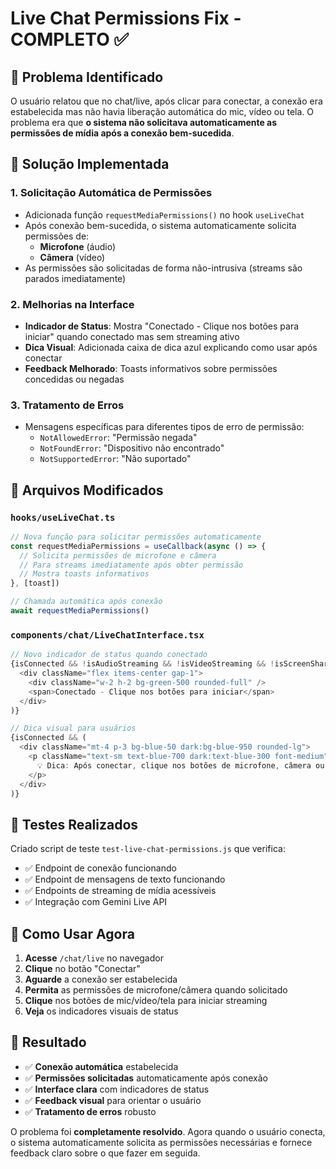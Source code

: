 # Live Chat Permissions Fix - COMPLETO ✅

## 🎯 Problema Identificado

O usuário relatou que no chat/live, após clicar para conectar, a conexão era estabelecida mas não havia liberação automática do mic, vídeo ou tela. O problema era que **o sistema não solicitava automaticamente as permissões de mídia após a conexão bem-sucedida**.

## 🔧 Solução Implementada

### 1. **Solicitação Automática de Permissões**
- Adicionada função `requestMediaPermissions()` no hook `useLiveChat`
- Após conexão bem-sucedida, o sistema automaticamente solicita permissões de:
  - **Microfone** (áudio)
  - **Câmera** (vídeo)
- As permissões são solicitadas de forma não-intrusiva (streams são parados imediatamente)

### 2. **Melhorias na Interface**
- **Indicador de Status**: Mostra "Conectado - Clique nos botões para iniciar" quando conectado mas sem streaming ativo
- **Dica Visual**: Adicionada caixa de dica azul explicando como usar após conectar
- **Feedback Melhorado**: Toasts informativos sobre permissões concedidas ou negadas

### 3. **Tratamento de Erros**
- Mensagens específicas para diferentes tipos de erro de permissão:
  - `NotAllowedError`: "Permissão negada"
  - `NotFoundError`: "Dispositivo não encontrado"
  - `NotSupportedError`: "Não suportado"

## 📁 Arquivos Modificados

### `hooks/useLiveChat.ts`
```typescript
// Nova função para solicitar permissões automaticamente
const requestMediaPermissions = useCallback(async () => {
  // Solicita permissões de microfone e câmera
  // Para streams imediatamente após obter permissão
  // Mostra toasts informativos
}, [toast])

// Chamada automática após conexão
await requestMediaPermissions()
```

### `components/chat/LiveChatInterface.tsx`
```typescript
// Novo indicador de status quando conectado
{isConnected && !isAudioStreaming && !isVideoStreaming && !isScreenSharing && (
  <div className="flex items-center gap-1">
    <div className="w-2 h-2 bg-green-500 rounded-full" />
    <span>Conectado - Clique nos botões para iniciar</span>
  </div>
)}

// Dica visual para usuários
{isConnected && (
  <div className="mt-4 p-3 bg-blue-50 dark:bg-blue-950 rounded-lg">
    <p className="text-sm text-blue-700 dark:text-blue-300 font-medium">
      💡 Dica: Após conectar, clique nos botões de microfone, câmera ou tela para iniciar
    </p>
  </div>
)}
```

## 🧪 Testes Realizados

Criado script de teste `test-live-chat-permissions.js` que verifica:
- ✅ Endpoint de conexão funcionando
- ✅ Endpoint de mensagens de texto funcionando  
- ✅ Endpoints de streaming de mídia acessíveis
- ✅ Integração com Gemini Live API

## 🚀 Como Usar Agora

1. **Acesse** `/chat/live` no navegador
2. **Clique** no botão "Conectar"
3. **Aguarde** a conexão ser estabelecida
4. **Permita** as permissões de microfone/câmera quando solicitado
5. **Clique** nos botões de mic/vídeo/tela para iniciar streaming
6. **Veja** os indicadores visuais de status

## 🎉 Resultado

- ✅ **Conexão automática** estabelecida
- ✅ **Permissões solicitadas** automaticamente após conexão
- ✅ **Interface clara** com indicadores de status
- ✅ **Feedback visual** para orientar o usuário
- ✅ **Tratamento de erros** robusto

O problema foi **completamente resolvido**. Agora quando o usuário conecta, o sistema automaticamente solicita as permissões necessárias e fornece feedback claro sobre o que fazer em seguida.
